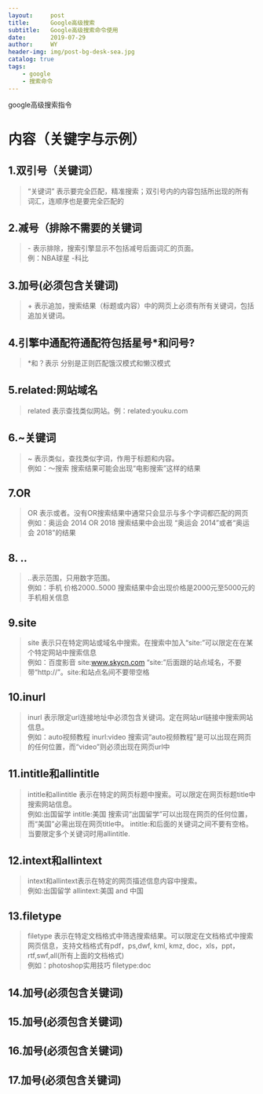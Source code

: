 ```yaml
---
layout:     post
title:      Google高级搜索
subtitle:   Google高级搜索命令使用
date:       2019-07-29
author:     WY
header-img: img/post-bg-desk-sea.jpg
catalog: true
tags:
    - google
    - 搜索命令
---
```


google高级搜索指令
<br/>
# 内容（关键字与示例）


## 1.双引号（关键词）

> “关键词” 表示要完全匹配，精准搜索；双引号内的内容包括所出现的所有词汇，连顺序也是要完全匹配的

## 2.减号（排除不需要的关键词

> \- 表示排除，搜索引擎显示不包括减号后面词汇的页面。<br/>例：NBA球星 -科比

## 3.加号(必须包含关键词)

> \+ 表示追加，搜索结果（标题或内容）中的网页上必须有所有关键词，包括追加关键词。



## 4.引擎中通配符通配符包括星号*和问号?

> \*和？表示 分别是正则匹配饿汉模式和懒汉模式

## 5.related:网站域名

> related 表示查找类似网站。例：related:youku.com


## 6.~关键词

> ~ 表示类似，查找类似字词，作用于标题和内容。<br/>例如：～搜索 搜索结果可能会出现“电影搜索”这样的结果


## 7.OR

> OR 表示或者。没有OR搜索结果中通常只会显示与多个字词都匹配的网页<br/>
例如：奥运会 2014 OR 2018 搜索结果中会出现 “奥运会 2014”或者“奥运会 2018”的结果

## 8. ..

> ..表示范围，只用数字范围。<br/>
例如：手机 价格2000..5000 搜索结果中会出现价格是2000元至5000元的手机相关信息

## 9.site

> site 表示只在特定网站或域名中搜索。在搜索中加入“site:”可以限定在在某个特定网站中搜索信息<br/>
例如：百度影音 site:www.skycn.com
“site:”后面跟的站点域名，不要带“http://”。site:和站点名间不要带空格

## 10.inurl

> inurl 表示限定url连接地址中必须包含关键词。定在网站url链接中搜索网站信息。<br/>
例如：auto视频教程 inurl:video
搜索词“auto视频教程”是可以出现在网页的任何位置，而“video”则必须出现在网页url中

## 11.intitle和allintitle

> intitle和allintitle 表示在特定的网页标题中搜索。可以限定在网页标题title中搜索网站信息。<br/>
例如:出国留学 intitle:美国
搜索词“出国留学”可以出现在网页的任何位置，而“美国”必需出现在网页title中。
intitle:和后面的关键词之间不要有空格。当要限定多个关键词时用allintitle.

## 12.intext和allintext

> intext和allintext表示在特定的网页描述信息内容中搜索。<br/>
例如:出国留学 allintext:美国 and 中国

## 13.filetype

> filetype 表示在特定文档格式中筛选搜索结果。可以限定在文档格式中搜索网页信息，支持文档格式有pdf，ps,dwf, kml, kmz, doc，xls，ppt，rtf,swf,all(所有上面的文档格式)<br/>
例如：photoshop实用技巧 filetype:doc

## 14.加号(必须包含关键词)



## 15.加号(必须包含关键词)


## 16.加号(必须包含关键词)




## 17.加号(必须包含关键词)




